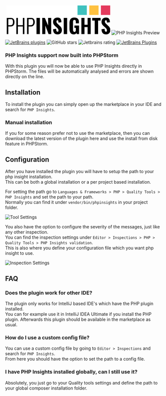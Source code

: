 <p align="center">
  <img src="https://raw.githubusercontent.com/nunomaduro/phpinsights/master/art/logo.gif" width="334" alt="PHP Insights">
  <img src="https://raw.githubusercontent.com/olivernybroe/phpinsights-intellij/master/art/preview.png" width="882" alt="PHP Insights Preview">
</p>

[![JetBrains plugins](https://img.shields.io/jetbrains/plugin/d/13004-php-insights.svg)](https://plugins.jetbrains.com/plugin/13004-php-insights)
![GitHub stars](https://img.shields.io/github/stars/olivernybroe/phpinsights-intellij.svg?label=Stars)
![Jetbrains rating](https://img.shields.io/badge/dynamic/json.svg?label=JetBrains%20rating&url=https%3A%2F%2Fplugins.jetbrains.com%2Fplugin%2FgetPluginInfo%3FpluginId%3D13004&query=%24.totalRating&suffix=/5)
[![JetBrains Plugins](https://img.shields.io/jetbrains/plugin/v/13004-php-insights.svg)](https://plugins.jetbrains.com/plugin/13004-php-insights)

### PHP Insights support now built into PHPStorm
With this plugin you will now be able to use PHP Insights directly in PHPStorm. The files will be automatically analysed
and errors are shown directly on the line.

## Installation
To install the plugin you can simply open up the marketplace in your IDE and search for `PHP Insights`.

### Manual installation
If you for some reason prefer not to use the marketplace, then you can download the latest version of the plugin here 
and use the install from disk feature in PHPStorm.


## Configuration
After you have installed the plugin you will have to setup the path to your php insight installation.  
This can be both a global installation or a per project based installation.

For setting the path go to `Languages & Frameworks > PHP > Quality Tools > PHP Insights` and set the path to your path.  
Normally you can find it under `vendor/bin/phpinsights` in your project folder.

![Tool Settings](https://raw.githubusercontent.com/olivernybroe/phpinsights-intellij/master/art/tool_settings.png)

You also have the option to configure the severity of the messages, just like any other inspection.  
You can find the inspection settings under `Editor > Inspections > PHP > Quality Tools > PHP Insights validation`.  
This is also where you define your configuration file which you want php insight to use.

![Inspection Settings](https://raw.githubusercontent.com/olivernybroe/phpinsights-intellij/master/art/inspections_settings.png)


## FAQ

### Does the plugin work for other IDE?
The plugin only works for IntelliJ based IDE's which have the PHP plugin installed.  
You can for example use it in IntelliJ IDEA Ultimate if you install the PHP plugin. Afterwards this plugin should
be available in the marketplace as usual.

### How do I use a custom config file?
You can use a custom config file by going to `Editor > Inspections` and search for `PHP Insights`.  
From here you should have the option to set the path to a config file.

### I have PHP Insights installed globally, can I still use it?
Absolutely, you just go to your Quality tools settings and define the path to your global composer installation folder.